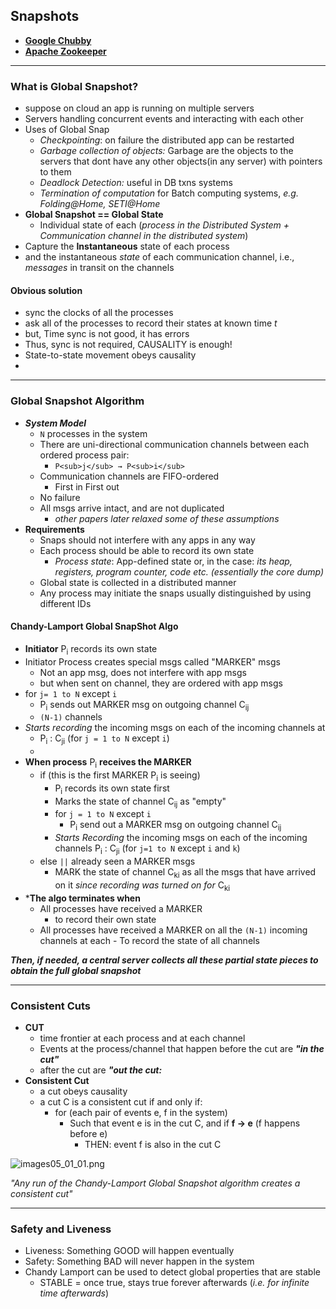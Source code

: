 Snapshots
---

-   **[Google Chubby](http://research.google.com/archive/chubby.html)**
-   **[Apache Zookeeper](http://zookeeper.apache.org/)**


-----

### What is Global Snapshot?

- suppose on cloud an app is running on multiple servers
- Servers handling concurrent events and interacting with each other
- Uses of Global Snap
	- *Checkpointing*: on failure the distributed app can be restarted
	- *Garbage collection of objects:* Garbage are the objects to the servers that dont have any other objects(in any server) with pointers to them
	- *Deadlock Detection:* useful in DB txns systems
	- *Termination of computation* for Batch computing systems, *e.g. Folding@Home, SETI@Home*
- **Global Snapshot == Global State**
	- Individual state of each (*process in the Distributed System + Communication channel in the distributed system*)
- Capture the **Instantaneous** state of each process
- and the instantaneous *state* of each communication channel, i.e., *messages* in transit on the channels


#### Obvious solution

- sync the clocks of all the processes
- ask all of the processes to record their states at known time *t*
- but, Time sync is not good, it has errors
- Thus, sync is not required, CAUSALITY is enough!
- State-to-state movement obeys causality
- 

----


### Global Snapshot Algorithm

- ***System Model***
	- `N` processes in the system
	- There are uni-directional communication channels between each ordered process pair: 
		- `P<sub>j</sub> → P<sub>i</sub>`
	- Communication channels are FIFO-ordered
		- First in First out
	- No failure
	- All msgs arrive intact, and are not duplicated 
		- *other papers later relaxed some of these assumptions*
- **Requirements**
	- Snaps should not interfere with any apps in any way
	- Each process should be able to record its own state
		- *Process state*: App-defined state or, in the case: *its heap, registers, program counter, code etc. (essentially the core dump)*
	- Global state is collected in a distributed manner
	- Any process may initiate the snaps usually distinguished by using different IDs


#### Chandy-Lamport Global SnapShot Algo

- **Initiator** P<sub>i</sub> records its own state
- Initiator Process creates special msgs called "MARKER" msgs
	- Not an app msg, does not interfere with app msgs
	- but when sent on channel, they are ordered with app msgs
- for  `j= 1 to N` except `i` 
	- P<sub>i</sub> sends out MARKER msg on outgoing channel C<sub>ij</sub>
	-  `(N-1)` channels
- *Starts recording* the incoming msgs on each of the incoming channels at 
	- P<sub>i</sub> : C<sub>ji</sub> (for `j = 1 to N` except `i`)
	- 
- **When process**  P<sub>i</sub> **receives the MARKER**
	- if (this is the first MARKER P<sub>i</sub> is seeing)
		- P<sub>i</sub> records its own state first
		- Marks the state of channel C<sub>ij</sub> as "empty"
		- for `j = 1 to N` except `i`
			- P<sub>i</sub> send out a MARKER msg on outgoing channel C<sub>ij</sub>
		- *Starts Recording* the incoming msgs on each of the incoming channels  P<sub>i</sub> : C<sub>ji</sub> (for `j=1 to N` except `i` and `k`)
	- else `||` already seen a MARKER msgs
		- MARK the state of channel  C<sub>ki</sub> as all the msgs that have arrived on it *since recording was turned on for* C<sub>ki</sub>
- ***The algo terminates when**
	- All processes have received a MARKER
		- to record their own state 
	- All processes have received a MARKER on all the `(N-1)` incoming channels at each
			- To record the state of all channels

***Then, if needed, a central server collects all these partial state pieces to obtain the full global snapshot***


----

### Consistent Cuts

- **CUT**
	- time frontier at each process and at each channel
	- Events at the process/channel that happen before the cut are ***"in the cut"*** 
	- after the cut are ***"out the cut:***
- **Consistent Cut**
	- a cut obeys causality
	- a cut C is a consistent cut if and only if:
		- for (each pair of events e, f in the system)
			- Such that event e is in the cut C, and if **f → e** (f happens before e)
				- THEN: event f is also in the cut C

![images05_01_01.png](/images/images05_01_01.png)

*"Any run of the Chandy-Lamport Global Snapshot algorithm creates a consistent cut"*

-----

### Safety and Liveness

- Liveness: Something GOOD will happen eventually
- Safety:  Something BAD will never happen in the system
- Chandy Lamport can be used to detect global properties that are stable
	- STABLE = once true, stays true forever afterwards (*i.e. for infinite time afterwards*)
<!--stackedit_data:
eyJoaXN0b3J5IjpbLTEzMzM5NzY2OTMsMTk5NDk0NTMwOSwxNT
cyMzE0MzQzLDExNDM1OTgxNTksMjE0NDc5ODk3LC0xNzgzNzg3
NjMyLC0xNDUwOTc5NDYzLDE4MDI3Mjk0NTAsLTUzMjQ1ODY4Ni
wtNzgwMjgxOTk1XX0=
-->